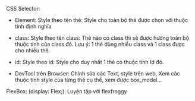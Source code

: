 CSS Selector:

- Element: Style theo tên thẻ: Style cho toàn bộ thẻ được chọn với thuộc tính định nghĩa

- class: Style theo tên class: Thẻ nào có class thì sẽ được hưởng toàn bộ thuộc tính của class đó. Lưu ý: 1 thẻ dùng nhiều class và 1 class được cho nhiều thẻ.

- id: Style theo id: Style cho duy nhất 1 thẻ có thuộc tính Id đó.

- DevTool trên Browser: Chỉnh sửa các Text, style trên web, Xem các thuộc tính style của từng thẻ cụ thể, xem được box_model...

FlexBox: (display: Flex;): Luyện tập với flexfroggy

